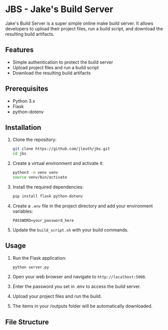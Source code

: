 # JBS - Jake's Build Server

Jake's Build Server is a super simple online make build server. It allows developers to upload their project files, run a build script, and download the resulting build artifacts.

## Features

- Simple authentication to protect the build server
- Upload project files and run a build script
- Download the resulting build artifacts

## Prerequisites

- Python 3.x
- Flask
- python-dotenv

## Installation

1. Clone the repository:

    ```sh
    git clone https://github.com/jleuth/jbs.git
    cd jbs
    ```

2. Create a virtual environment and activate it:

    ```sh
    python3 -m venv venv
    source venv/bin/activate
    ```

3. Install the required dependencies:

    ```sh
    pip install flask python-dotenv
    ```

4. Create a `.env` file in the project directory and add your environment variables:

    ```env
    PASSWORD=your_password_here
    ```

5. Update the `build_script.sh` with your build commands.

## Usage

1. Run the Flask application:

    ```sh
    python server.py
    ```

2. Open your web browser and navigate to `http://localhost:5000`.

3. Enter the password you set in .env to access the build server.

4. Upload your project files and run the build.

5. The items in your /outputs folder will be automatically downloaded.

## File Structure
